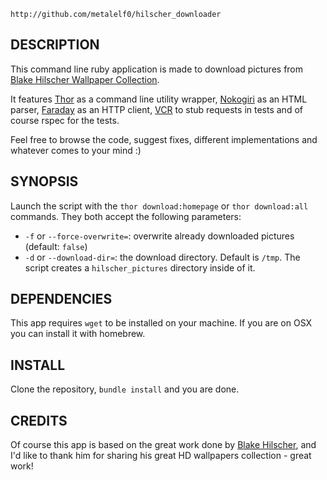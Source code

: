 `http://github.com/metalelf0/hilscher_downloader`

DESCRIPTION
---

This command line ruby application is made to download pictures from
[Blake Hilscher Wallpaper Collection](http://wallpaper.hilscher.ca/).

It features [Thor](https://github.com/wycats/thor) as a command line
utility wrapper, [Nokogiri](http://nokogiri.org/) as an HTML parser,
[Faraday](https://github.com/technoweenie/faraday) as an HTTP client,
[VCR](https://github.com/myronmarston/vcr) to stub requests in tests and
of course rspec for the tests.

Feel free to browse the code, suggest fixes, different implementations
and whatever comes to your mind :)

SYNOPSIS
---

Launch the script with the `thor download:homepage` or `thor
download:all` commands. They both accept the following parameters:

* `-f` or `--force-overwrite=`: overwrite already downloaded pictures
  (default: `false`)
* `-d` or `--download-dir=`: the download directory. Default is `/tmp`.
  The script creates a `hilscher_pictures` directory inside of it.

DEPENDENCIES
---

This app requires `wget` to be installed on your machine. If you are on
OSX you can install it with homebrew.

INSTALL
---

Clone the repository, `bundle install` and you are done.

CREDITS
---

Of course this app is based on the great work done by [Blake
Hilscher](https://github.com/blakehilscher/Photo-Wall), and I'd like to
thank him for sharing his great HD wallpapers collection - great work!

